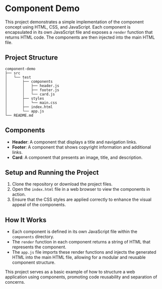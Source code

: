 # Component Demo

This project demonstrates a simple implementation of the component concept using HTML, CSS, and JavaScript. Each component is encapsulated in its own JavaScript file and exposes a `render` function that returns HTML code. The components are then injected into the main HTML file.

## Project Structure

```
component-demo
├── src
│   └── test
│       ├── components
│       │   ├── header.js
│       │   ├── footer.js
│       │   └── card.js
│       ├── styles
│       │   └── main.css
│       ├── index.html
│       └── app.js
└── README.md
```

## Components

- **Header**: A component that displays a title and navigation links.
- **Footer**: A component that shows copyright information and additional links.
- **Card**: A component that presents an image, title, and description.

## Setup and Running the Project

1. Clone the repository or download the project files.
2. Open the `index.html` file in a web browser to view the components in action.
3. Ensure that the CSS styles are applied correctly to enhance the visual appeal of the components.

## How It Works

- Each component is defined in its own JavaScript file within the `components` directory.
- The `render` function in each component returns a string of HTML that represents the component.
- The `app.js` file imports these render functions and injects the generated HTML into the main HTML file, allowing for a modular and reusable component structure.

This project serves as a basic example of how to structure a web application using components, promoting code reusability and separation of concerns.